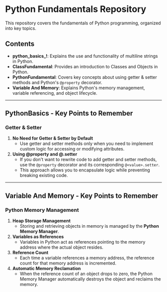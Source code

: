 # Python Fundamentals Repository

This repository covers the fundamentals of Python programming, organized into key topics.

## Contents

- **python_basics_!**: Explains the use and functionality of multiline strings in Python.
- **ClassFundamental**: Provides an introduction to Classes and Objects in Python.
- **PythonFundamental**: Covers key concepts about using getter & setter methods and Python's `@property` decorator.
- **Variable And Memory**: Explains Python's memory management, variable referencing, and object lifecycle.

---

## PythonBasics - Key Points to Remember

### Getter & Setter
1. **No Need for Getter & Setter by Default**  
   - Use getter and setter methods only when you need to implement custom logic for accessing or modifying attributes.
2. **Using @property and @<value>.setter**  
   - If you don't want to rewrite code to add getter and setter methods, use the `@property` decorator and its corresponding `@<value>.setter`.  
   - This approach allows you to encapsulate logic while preventing breaking existing code.

---

## Variable And Memory - Key Points to Remember

### Python Memory Management
1. **Heap Storage Management**  
   - Storing and retrieving objects in memory is managed by the **Python Memory Manager**.
2. **Variables as References**  
   - Variables in Python act as references pointing to the memory address where the actual object resides.
3. **Reference Count**  
   - Each time a variable references a memory address, the reference count for that memory address is incremented.
4. **Automatic Memory Reclamation**  
   - When the reference count of an object drops to zero, the Python Memory Manager automatically destroys the object and reclaims the memory.

